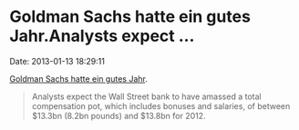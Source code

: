 Goldman Sachs hatte ein gutes Jahr.Analysts expect \...
=======================================================

Date: 2013-01-13 18:29:11

[Goldman Sachs hatte ein gutes
Jahr](http://www.telegraph.co.uk/finance/newsbysector/banksandfinance/9797957/fnord.html).

> Analysts expect the Wall Street bank to have amassed a total
> compensation pot, which includes bonuses and salaries, of between
> \$13.3bn (8.2bn pounds) and \$13.8bn for 2012.
